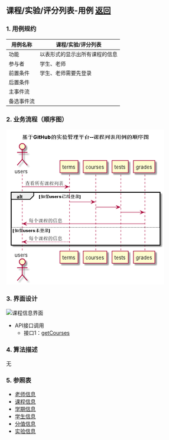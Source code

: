 ## 课程/实验/评分列表-用例 [返回](../README.md)

### 1. 用例规约

用例名称 | 课程/实验/评分列表
---|---
功能 | 以表形式的显示出所有课程的信息
参与者 | 学生、老师
前置条件 | 学生、老师需要先登录
后置条件 | 
主事件流 | 
备选事件流 | 

### 2. 业务流程（顺序图）
![](./images/课程-实验-评分列表顺序图.png)
### 3. 界面设计

![课程信息界面](C:\Users\Administrator\Desktop\test6\ui\课程信息界面.png)

- API接口调用
    - 接口1：[getCourses](../接口/getCourses.md)

### 4. 算法描述
无
### 5. 参照表
- [老师信息](../数据库设计.md)
- [课程信息](../数据库设计.md)
- [学期信息](../数据库设计.md)
- [学生信息](../数据库设计.md)
- [分值信息](../数据库设计.md)
- [实验信息](../数据库设计.md)
